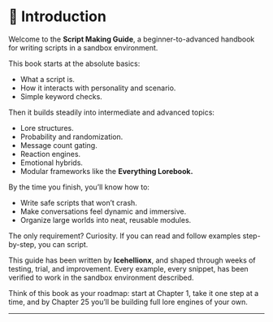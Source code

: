 # 📘 Introduction

Welcome to the **Script Making Guide**, a beginner-to-advanced handbook for writing scripts in a sandbox environment.

This book starts at the absolute basics:

* What a script is.
* How it interacts with personality and scenario.
* Simple keyword checks.

Then it builds steadily into intermediate and advanced topics:

* Lore structures.
* Probability and randomization.
* Message count gating.
* Reaction engines.
* Emotional hybrids.
* Modular frameworks like the **Everything Lorebook.**

By the time you finish, you’ll know how to:

* Write safe scripts that won’t crash.
* Make conversations feel dynamic and immersive.
* Organize large worlds into neat, reusable modules.

The only requirement? Curiosity. If you can read and follow examples step-by-step, you can script.

This guide has been written by **Icehellionx**, and shaped through weeks of testing, trial, and improvement. Every example, every snippet, has been verified to work in the sandbox environment described.

Think of this book as your roadmap: start at Chapter 1, take it one step at a time, and by Chapter 25 you’ll be building full lore engines of your own.

---
